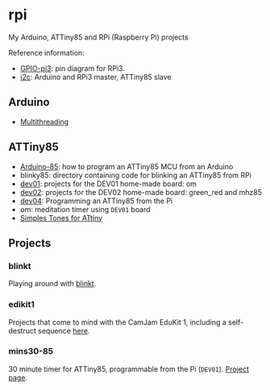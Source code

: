 # rpi
My Arduino, ATTiny85 and RPi (Raspberry Pi) projects

Reference information:


* [GPIO-pi3](GPIO-pi3.md): pin diagram for RPi3.
* [i2c](i2c/README.md): Arduino and RPi3 master, ATTiny85 slave

## Arduino

* [Multithreading](https://create.arduino.cc/projecthub/reanimationxp/how-to-multithread-an-arduino-protothreading-tutorial-dd2c37)

## ATTiny85

* [Arduino-85](Arduino-85.md): how to program an ATTiny85 MCU from an Arduino
* blinky85: directory containing code for blinking an ATTiny85 from RPi
* [dev01](dev01/README.md): projects for the DEV01 home-made board: om
* [dev02](dev02/README.md): projects for the DEV02 home-made board: green_red and mhz85
* [dev04](dev04/README.md): Programming an ATTiny85 from the Pi
* om: meditation timer using `DEV01` board
* [Simples Tones for ATtiny](http://www.technoblogy.com/show?KVO)


## Projects

### blinkt

Playing around with [blinkt](blinkt/README.md).

### edikit1

Projects that come to mind with the CamJam EduKit 1, including
a self-destruct sequence [here](edukit1/README.md).


### mins30-85

30 minute timer for ATTiny85, programmable from the Pi (`DEV01`). [Project page](mins30-85/README.md).
